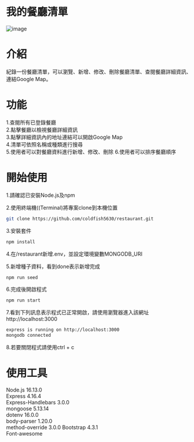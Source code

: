 # 我的餐廳清單
![image](https://github.com/coldfish5630/restaurant/blob/main/restaurant.JPG)
# 介紹
紀錄一份餐廳清單，可以瀏覽、新增、修改、刪除餐廳清單、查閱餐廳詳細資訊、連結Google Map。
# 功能
1.查閱所有已登錄餐廳  
2.點擊餐廳以檢視餐廳詳細資訊  
3.點擊詳細資訊內的地址連結可以開啟Google Map  
4.清單可依照名稱或種類進行搜尋  
5.使用者可以對餐廳資料進行新增、修改、刪除
6.使用者可以排序餐廳順序
# 開始使用
1.請確認已安裝Node.js及npm  

2.使用終端機((Terminal)將專案clone到本機位置  

``` bash
git clone https://github.com/coldfish5630/restaurant.git
```

3.安裝套件

```bash
npm install
```

4.在/restaurant新增.env，並設定環境變數MONGODB_URI

5.新增種子資料，看到done表示新增完成

```bash
npm run seed
```

6.完成後開啟程式

```bash
npm run start
```

7.看到下列訊息表示程式已正常開啟，請使用瀏覽器進入該網址http://localhost:3000

```bash
express is running on http://localhost:3000
mongodb connected
```

8.若要關閉程式請使用ctrl + c
# 使用工具
Node.js 16.13.0  
Express 4.16.4  
Express-Handlebars 3.0.0  
mongoose 5.13.14  
dotenv 16.0.0  
body-parser 1.20.0  
method-override 3.0.0
Bootstrap 4.3.1  
Font-awesome
